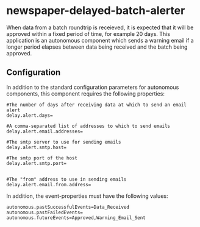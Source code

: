 newspaper-delayed-batch-alerter
===============================

When data from a batch roundtrip is receieved, it is expected that it will be approved within a fixed period of time, for
example 20 days. This application is an autonomous component which sends a warning email if a longer period elapses
between data being received and the batch being approved.

## Configuration

In addition to the standard configuration parameters for autonomous components, this component requires the following
properties:

    #The number of days after receiving data at which to send an email alert
    delay.alert.days=

    #A comma-separated list of addresses to which to send emails
    delay.alert.email.addresses=

    #The smtp server to use for sending emails
    delay.alert.smtp.host=

    #The smtp port of the host
    delay.alert.smtp.port=


    #The "from" address to use in sending emails
    delay.alert.email.from.address=

In addition, the event-properties must have the following values:

    autonomous.pastSuccessfulEvents=Data_Received
    autonomous.pastFailedEvents=
    autonomous.futureEvents=Approved,Warning_Email_Sent


